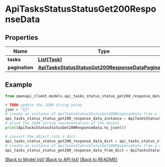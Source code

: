 # ApiTasksStatusStatusGet200ResponseData


## Properties

Name | Type | Description | Notes
------------ | ------------- | ------------- | -------------
**tasks** | [**List[Task]**](Task.md) |  | [optional] 
**pagination** | [**ApiTasksStatusStatusGet200ResponseDataPagination**](ApiTasksStatusStatusGet200ResponseDataPagination.md) |  | [optional] 

## Example

```python
from openapi_client.models.api_tasks_status_status_get200_response_data import ApiTasksStatusStatusGet200ResponseData

# TODO update the JSON string below
json = "{}"
# create an instance of ApiTasksStatusStatusGet200ResponseData from a JSON string
api_tasks_status_status_get200_response_data_instance = ApiTasksStatusStatusGet200ResponseData.from_json(json)
# print the JSON string representation of the object
print(ApiTasksStatusStatusGet200ResponseData.to_json())

# convert the object into a dict
api_tasks_status_status_get200_response_data_dict = api_tasks_status_status_get200_response_data_instance.to_dict()
# create an instance of ApiTasksStatusStatusGet200ResponseData from a dict
api_tasks_status_status_get200_response_data_from_dict = ApiTasksStatusStatusGet200ResponseData.from_dict(api_tasks_status_status_get200_response_data_dict)
```
[[Back to Model list]](../README.md#documentation-for-models) [[Back to API list]](../README.md#documentation-for-api-endpoints) [[Back to README]](../README.md)


